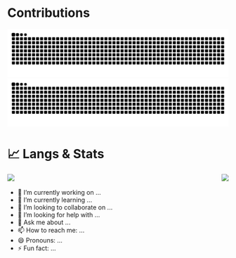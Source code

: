 # Contributions
![github snake light mode](https://raw.githubusercontent.com/Yinye1986/Yinye1986/output/github-contribution-grid-snake.svg#gh-light-mode-only)
![github snake dark mode](https://raw.githubusercontent.com/Yinye1986/Yinye1986/output/github-contribution-grid-snake-dark.svg#gh-dark-mode-only)

<!-- # 📈 Langs & Stats -->
<!-- ![My Langs](https://github-readme-stats.vercel.app/api/top-langs/?username=Yinye1986&hide=&card_width=400&langs_count=8&layout=compact&hide_progress=false&exclude_repo=) -->
<!-- ![My Stats](https://github-readme-stats.vercel.app/api?username=Yinye1986&hide_title=true&show_icons=true&theme=ambient_gradient&count_private=true&card_width=500) -->


# 📈 Langs & Stats

<div style="display: flex; justify-content: space-between;">
    <picture>
    <source
        srcset="https://github-readme-stats.vercel.app/api/top-langs/?username=Yinye1986&hide=&layout=compact&card_width=500&langs_count=8&exclude_repo=&hide_progress=false&theme=rose"
        media="(prefers-color-scheme: dark)"
    />
    <source
        srcset="https://github-readme-stats.vercel.app/api/top-langs/?username=Yinye1986&hide=&layout=compact&card_width=500&langs_count=8&exclude_repo=&hide_progress=false&theme=ambient_gradient"
        media="(prefers-color-scheme: light), (prefers-color-scheme: no-preference)"
    />
    <img src="https://github-readme-stats.vercel.app/api/top-langs/?username=Yinye1986&hide=&layout=compact&card_width=500&langs_count=8&exclude_repo=&hide_progress=false&theme=rose" />
    </picture>
        <picture>
    <source
        srcset="https://github-readme-stats.vercel.app/api?username=Yinye1986&hide=&hide_title=true&card_width=500&line_height=25&show_icons=true&count_private=true&theme=rose"
        media="(prefers-color-scheme: dark)"
    />
    <source
        srcset="https://github-readme-stats.vercel.app/api?username=Yinye1986&hide=&hide_title=true&card_width=500&line_height=25&show_icons=true&count_private=true&theme=ambient_gradient"
        media="(prefers-color-scheme: light), (prefers-color-scheme: no-preference)"
    />
    <img src="https://github-readme-stats.vercel.app/api?username=Yinye1986&hide=&hide_title=true&card_width=500&line_height=25&show_icons=true&count_private=true&theme=rose" />
    </picture>
</div>

- 🔭 I’m currently working on ...
- 🌱 I’m currently learning ...
- 👯 I’m looking to collaborate on ...
- 🤔 I’m looking for help with ...
- 💬 Ask me about ...
- 📫 How to reach me: ...
- 😄 Pronouns: ...
- ⚡ Fun fact: ...
